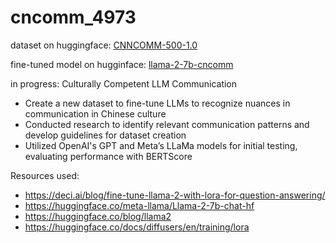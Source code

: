 # cncomm_4973

dataset on huggingface: [CNNCOMM-500-1.0](https://huggingface.co/datasets/cheungra/CNCOMM-500-1.0?row=29)

fine-tuned model on hugginface: [llama-2-7b-cncomm](https://huggingface.co/cheungra/llama-2-7b-cncomm/tree/main)

in progress:
Culturally Competent LLM Communication 
- Create a new dataset to fine-tune LLMs to recognize nuances in communication in Chinese culture
- Conducted research to identify relevant communication patterns and develop guidelines for dataset creation
- Utilized OpenAI's GPT and Meta’s LLaMa models for initial testing, evaluating performance with BERTScore

Resources used:
- https://deci.ai/blog/fine-tune-llama-2-with-lora-for-question-answering/
- https://huggingface.co/meta-llama/Llama-2-7b-chat-hf
- https://huggingface.co/blog/llama2
- https://huggingface.co/docs/diffusers/en/training/lora
